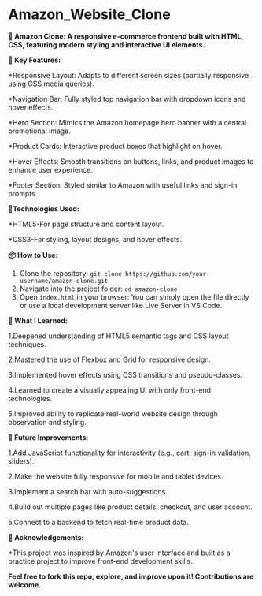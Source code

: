 # Amazon_Website_Clone

**🛒 Amazon Clone: A responsive e-commerce frontend built with HTML, CSS, featuring modern styling and interactive UI elements.**

**🚀 Key Features:**

*Responsive Layout: Adapts to different screen sizes (partially responsive using CSS media queries).

*Navigation Bar: Fully styled top navigation bar with dropdown icons and hover effects.

*Hero Section: Mimics the Amazon homepage hero banner with a central promotional image.

*Product Cards: Interactive product boxes that highlight on hover.

*Hover Effects: Smooth transitions on buttons, links, and product images to enhance user experience.

*Footer Section: Styled similar to Amazon with useful links and sign-in prompts.

**🔧Technologies Used:**

*HTML5-For page structure and content layout.

*CSS3-For styling, layout designs, and hover effects.

**📦 How to Use:**

1. Clone the repository:
   ```git clone https://github.com/your-username/amazon-clone.git```
2. Navigate into the project folder:
   ```cd amazon-clone```
3. Open ```index.html``` in your browser:
   You can simply open the file directly or use a local development server like Live Server in VS Code.

**🧠 What I Learned:**

1.Deepened understanding of HTML5 semantic tags and CSS layout techniques.

2.Mastered the use of Flexbox and Grid for responsive design.

3.Implemented hover effects using CSS transitions and pseudo-classes.

4.Learned to create a visually appealing UI with only front-end technologies.

5.Improved ability to replicate real-world website design through observation and styling.

**🔮 Future Improvements:**

1.Add JavaScript functionality for interactivity (e.g., cart, sign-in validation, sliders).

2.Make the website fully responsive for mobile and tablet devices.

3.Implement a search bar with auto-suggestions.

4.Build out multiple pages like product details, checkout, and user account.

5.Connect to a backend to fetch real-time product data.

**🙌 Acknowledgements:**

*This project was inspired by Amazon's user interface and built as a practice project to improve front-end development skills.

**Feel free to fork this repo, explore, and improve upon it! Contributions are welcome.**





   

   

